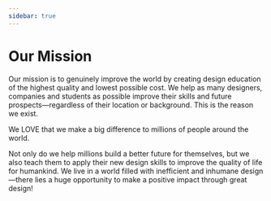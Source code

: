 ```yaml
---
sidebar: true
---
```


# Our Mission

Our mission is to genuinely improve the world by creating design education of the highest quality and lowest possible cost. We help as many designers, companies and students as possible improve their skills and future prospects—regardless of their location or background. This is the reason we exist.

We LOVE that we make a big difference to millions of people around the world.

Not only do we help millions build a better future for themselves, but we also teach them to apply their new design skills to improve the quality of life for humankind. We live in a world filled with inefficient and inhumane design—there lies a huge opportunity to make a positive impact through great design!
